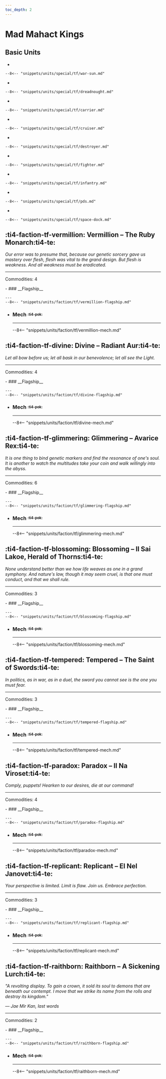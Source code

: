```yaml
---
toc_depth: 2
---
```


# Mad Mahact Kings

## Basic Units

<div class="grid cards" markdown>

-   

    --8<-- "snippets/units/special/tf/war-sun.md"

-   

    --8<-- "snippets/units/special/tf/dreadnought.md"

-   

    --8<-- "snippets/units/special/tf/carrier.md"

-   

    --8<-- "snippets/units/special/tf/cruiser.md"

-   

    --8<-- "snippets/units/special/tf/destroyer.md"

-   

    --8<-- "snippets/units/special/tf/fighter.md"

-   

    --8<-- "snippets/units/special/tf/infantry.md"

-   

    --8<-- "snippets/units/special/tf/pds.md"

-   

    --8<-- "snippets/units/special/tf/space-dock.md"

</div>

## :ti4-faction-tf-vermillion: Vermillion – The Ruby Monarch:ti4-te:

_Our error was to presume that, because our genetic sorcery gave us mastery over flesh, flesh was vital to the grand design.
But flesh is weakness.
And all weakness must be eradicated._

---

Commodities: 4

<div class="grid cards" markdown>
-   ### __Flagship__

    ---
    --8<-- "snippets/units/faction/tf/vermillion-flagship.md"

-   ### __Mech__ <sup><sub>:ti4-pok:</sub></sup>

    ---
    --8<-- "snippets/units/faction/tf/vermillion-mech.md"
</div>

## :ti4-faction-tf-divine: Divine – Radiant Aur:ti4-te:

_Let all bow before us; let all bask in our benevolence; let all see the Light._

---

Commodities: 4

<div class="grid cards" markdown>
-   ### __Flagship__

    ---
    --8<-- "snippets/units/faction/tf/divine-flagship.md"

-   ### __Mech__ <sup><sub>:ti4-pok:</sub></sup>

    ---
    --8<-- "snippets/units/faction/tf/divine-mech.md"
</div>

## :ti4-faction-tf-glimmering: Glimmering – Avarice Rex:ti4-te:

_It is one thing to bind genetic markers and find the resonance of one's soul.
It is another to watch the multitudes take your coin and walk willingly into the abyss._

---

Commodities: 6

<div class="grid cards" markdown>
-   ### __Flagship__

    ---
    --8<-- "snippets/units/faction/tf/glimmering-flagship.md"

-   ### __Mech__ <sup><sub>:ti4-pok:</sub></sup>

    ---
    --8<-- "snippets/units/faction/tf/glimmering-mech.md"
</div>

## :ti4-faction-tf-blossoming: Blossoming – Il Sai Lakoe, Herald of Thorns:ti4-te:

_None understand better than we how life weaves as one in a grand symphony.
And nature's law, though it may seem cruel, is that one must conduct, and that we shall rule._

---

Commodities: 3

<div class="grid cards" markdown>
-   ### __Flagship__

    ---
    --8<-- "snippets/units/faction/tf/blossoming-flagship.md"

-   ### __Mech__ <sup><sub>:ti4-pok:</sub></sup>

    ---
    --8<-- "snippets/units/faction/tf/blossoming-mech.md"
</div>

## :ti4-faction-tf-tempered: Tempered – The Saint of Swords:ti4-te:

_In politics, as in war, as in a duel, the sword you cannot see is the one you must fear._

---

Commodities: 3

<div class="grid cards" markdown>
-   ### __Flagship__

    ---
    --8<-- "snippets/units/faction/tf/tempered-flagship.md"

-   ### __Mech__ <sup><sub>:ti4-pok:</sub></sup>

    ---
    --8<-- "snippets/units/faction/tf/tempered-mech.md"
</div>

## :ti4-faction-tf-paradox: Paradox – Il Na Viroset:ti4-te:

_Comply, puppets! Hearken to our desires, die at our command!_

---

Commodities: 4

<div class="grid cards" markdown>
-   ### __Flagship__

    ---
    --8<-- "snippets/units/faction/tf/paradox-flagship.md"

-   ### __Mech__ <sup><sub>:ti4-pok:</sub></sup>

    ---
    --8<-- "snippets/units/faction/tf/paradox-mech.md"
</div>

## :ti4-faction-tf-replicant: Replicant – El Nel Janovet:ti4-te:

_Your perspective is limited. Limit is flaw. Join us. Embrace perfection._

---

Commodities: 3

<div class="grid cards" markdown>
-   ### __Flagship__

    ---
    --8<-- "snippets/units/faction/tf/replicant-flagship.md"

-   ### __Mech__ <sup><sub>:ti4-pok:</sub></sup>

    ---
    --8<-- "snippets/units/faction/tf/replicant-mech.md"
</div>

## :ti4-faction-tf-raithborn: Raithborn – A Sickening Lurch:ti4-te:

_"A revolting display. 
To gain a crown, it sold its soul to demons that are beneath our contempt.
I move that we strike its name from the rolls and destroy its kingdom."_

_— Jae Mir Kan, last words_

---

Commodities: 2

<div class="grid cards" markdown>
-   ### __Flagship__

    ---
    --8<-- "snippets/units/faction/tf/raithborn-flagship.md"

-   ### __Mech__ <sup><sub>:ti4-pok:</sub></sup>

    ---
    --8<-- "snippets/units/faction/tf/raithborn-mech.md"
</div>
